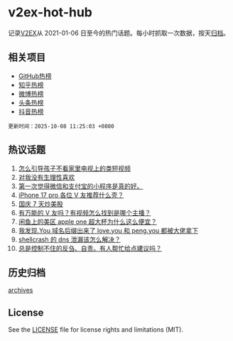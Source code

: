 # v2ex-hot-hub

 记录[V2EX](https://www.v2ex.com/)从 2021-01-06 日至今的热门话题。每小时抓取一次数据，按天[归档](archives)。
 
 ## 相关项目

- [GitHub热榜](https://github.com/lonnyzhang423/github-hot-hub)
- [知乎热榜](https://github.com/lonnyzhang423/zhihu-hot-hub)
- [微博热榜](https://github.com/lonnyzhang423/weibo-hot-hub)
- [头条热榜](https://github.com/lonnyzhang423/toutiao-hot-hub)
- [抖音热榜](https://github.com/lonnyzhang423/douyin-hot-hub)


 `更新时间：2025-10-08 11:25:03 +0800`

## 热议话题

1. [怎么引导孩子不看家里电视上的类短视频](https://www.v2ex.com/t/1163618)
1. [对我没有生理性喜欢](https://www.v2ex.com/t/1163666)
1. [第一次觉得微信和支付宝的小程序是真的好。](https://www.v2ex.com/t/1163616)
1. [iPhone 17 pro 各位 V 友推荐什么壳？](https://www.v2ex.com/t/1163649)
1. [国庆 7 天炒美股](https://www.v2ex.com/t/1163624)
1. [有万能的 V 友吗？有视频怎么找到是哪个主播？](https://www.v2ex.com/t/1163636)
1. [闲鱼上的美区 apple one 超大杯为什么这么便宜？](https://www.v2ex.com/t/1163598)
1. [我发现.You 域名后缀出来了 love.you 和 peng.you 都被大佬拿下](https://www.v2ex.com/t/1163664)
1. [shellcrash 的 dns 泄漏该怎么解决？](https://www.v2ex.com/t/1163611)
1. [总是控制不住的反刍、自责。有人帮忙给点建议吗？](https://www.v2ex.com/t/1163656)

## 历史归档

[archives](archives)

## License

See the [LICENSE](LICENSE) file for license rights and limitations (MIT).
